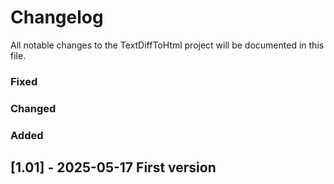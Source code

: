 # Changelog

All notable changes to the TextDiffToHtml project will be documented in this file.

### Fixed
### Changed
### Added

## [1.01] - 2025-05-17 First version